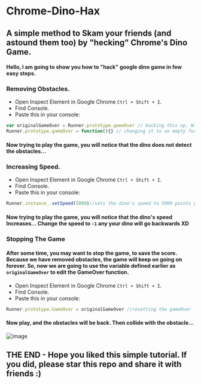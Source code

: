 # Chrome-Dino-Hax
## A simple method to Skam your friends (and astound them too) by "hecking" Chrome's Dino Game.

#### Hello, I am going to show you how to "hack" google dino game in few easy steps.

### Removing Obstacles.
- Open Inspect Element in Google Chrome `Ctrl + Shift + I`.
- Find Console.
- Paste this in your console:
 ```js
var originalGameOver = Runner.prototype.gameOver // backing this up, Will be needed to stop the game...
Runner.prototype.gameOver = function(){} // changing it to an empty function XD
 ```
#### Now trying to play the game, you will notice that the dino does not detect the obstacles...
### Increasing Speed.
- Open Inspect Element in Google Chrome `Ctrl + Shift + I`.
- Find Console.
- Paste this in your console:
 ```js
Runner.instance_.setSpeed(5000)//sets the dino's speed to 5000 points per second
 ```
#### Now trying to play the game, you will notice that the dino's speed Increases... Change the speed to `-1` any your dino will go backwards XD
### Stopping The Game
#### After some time, you may want to stop the game, to save the score. Because we have removed obstacles, the game will keep on going on forever. So, now we are going to use the variable defined earlier as `originalGameOver` to edit the GameOver function.
- Open Inspect Element in Google Chrome `Ctrl + Shift + I`.
- Find Console.
- Paste this in your console:
 ```js
Runner.prototype.GameOver = originalGameOver //resetting the gameOver function.
```
#### Now play, and the obstacles will be back. Then collide with the obstacle...
![image](https://user-images.githubusercontent.com/85351846/170872468-39402f83-8749-4fda-8851-f69cb0b68c84.png)


## THE END - Hope you liked this simple tutorial. If you did, please star this repo and share it with friends :)
